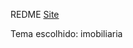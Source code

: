 REDME
<a href="https://pedro1612h.github.io/Primeiro-Projeto/docs/">Site</a>

Tema escolhido: imobiliaria